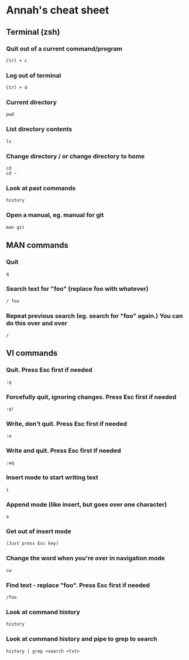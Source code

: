 # Annah's cheat sheet

## Terminal (zsh)

### Quit out of a current command/program

	Ctrl + c

### Log out of terminal

	Ctrl + d

### Current directory

	pwd

### List directory contents

	ls

### Change directory / or change directory to home

	cd
	cd ~

### Look at past commands

	history

### Open a manual, eg. manual for git

	man git


## MAN commands

### Quit

	q

### Search text for "foo" (replace foo with whatever)

	/ foo

### Repeat previous search (eg. search for "foo" again.) You can do this over and over

	/

## VI commands

### Quit. Press Esc first if needed

	:q

### Forcefully quit, ignoring changes. Press Esc first if needed

	:q!

### Write, don't quit. Press Esc first if needed

	:w

### Write and quit. Press Esc first if needed

	:wq

### Insert mode to start writing text

	i

### Append mode (like insert, but goes over one character)

	a

### Get out of insert mode

	(Just press Esc key)

### Change the word when you're over in navigation  mode

	cw

### Find text - replace "foo". Press Esc first if needed

	/foo

### Look at command history

	history

### Look at command history and pipe to grep to search

	history | grep <search <txt>
